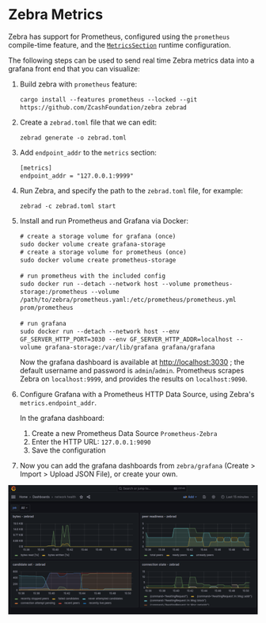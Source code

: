 # Zebra Metrics

Zebra has support for Prometheus, configured using the `prometheus` compile-time feature,
and the [`MetricsSection`][metrics_section] runtime configuration.

The following steps can be used to send real time Zebra metrics data into a grafana 
front end that you can visualize:

1. Build zebra with `prometheus` feature:
   ```
   cargo install --features prometheus --locked --git https://github.com/ZcashFoundation/zebra zebrad
   ```

2. Create a `zebrad.toml` file that we can edit:
   ```
   zebrad generate -o zebrad.toml
   ```

3. Add `endpoint_addr` to the `metrics` section:
   ```
   [metrics]
   endpoint_addr = "127.0.0.1:9999"
   ```

4. Run Zebra, and specify the path to the `zebrad.toml` file, for example:
   ```
   zebrad -c zebrad.toml start
   ```

5. Install and run Prometheus and Grafana via Docker:

   ```
   # create a storage volume for grafana (once)
   sudo docker volume create grafana-storage
   # create a storage volume for prometheus (once)
   sudo docker volume create prometheus-storage

   # run prometheus with the included config
   sudo docker run --detach --network host --volume prometheus-storage:/prometheus --volume /path/to/zebra/prometheus.yaml:/etc/prometheus/prometheus.yml  prom/prometheus

   # run grafana
   sudo docker run --detach --network host --env GF_SERVER_HTTP_PORT=3030 --env GF_SERVER_HTTP_ADDR=localhost --volume grafana-storage:/var/lib/grafana grafana/grafana
   ```

   Now the grafana dashboard is available at [http://localhost:3030](http://localhost:3030) ; the default username and password is `admin`/`admin`.
   Prometheus scrapes Zebra on `localhost:9999`, and provides the results on `localhost:9090`.

6. Configure Grafana with a Prometheus HTTP Data Source, using Zebra's `metrics.endpoint_addr`.

   In the grafana dashboard:
   1. Create a new Prometheus Data Source `Prometheus-Zebra`
   2. Enter the HTTP URL: `127.0.0.1:9090`
   3. Save the configuration

7. Now you can add the grafana dashboards from `zebra/grafana` (Create > Import > Upload JSON File), or create your own.

![image info](grafana.png)

[metrics_section]: https://docs.rs/zebrad/latest/zebrad/config/struct.MetricsSection.html

